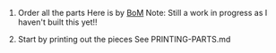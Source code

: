 1. Order all the parts
  Here is by [BoM](https://docs.google.com/spreadsheets/d/18LnLtE8xxYjRBGa9Bmv9-RH9bj-ffeLCpcELgOHrgVA/edit?usp=sharing)
  Note: Still a work in progress as I haven't built this yet!!

1. Start by printing out the pieces
   See PRINTING-PARTS.md
